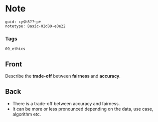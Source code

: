 # Note
```
guid: cy$h3??~p+
notetype: Basic-02d89-e0e22
```

### Tags
```
09_ethics
```

## Front
Describe the <b>trade-off</b> between <b>fairness </b>and <b>accuracy</b>.

## Back
<ul><li>There is a trade-off between accuracy and fairness.</li><li>It can be more or less pronounced depending on the data, use case, algorithm etc.</li></ul>
